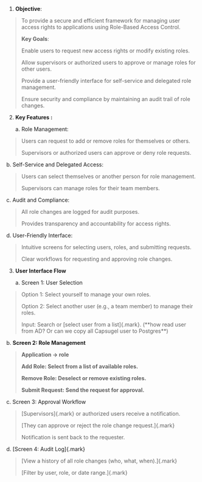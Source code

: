 1.  **Objective**:

> To provide a secure and efficient framework for managing user access
> rights to applications using Role-Based Access Control.
>
> **Key Goals**:
>
> Enable users to request new access rights or modify existing roles.
>
> Allow supervisors or authorized users to approve or manage roles for
> other users.
>
> Provide a user-friendly interface for self-service and delegated role
> management.
>
> Ensure security and compliance by maintaining an audit trail of role
> changes.

2.  **Key Features :**

    a.  Role Management:

> Users can request to add or remove roles for themselves or others.
>
> Supervisors or authorized users can approve or deny role requests.

b.  Self-Service and Delegated Access:

> Users can select themselves or another person for role management.
>
> Supervisors can manage roles for their team members.

c.  Audit and Compliance:

> All role changes are logged for audit purposes.
>
> Provides transparency and accountability for access rights.

d.  User-Friendly Interface:

> Intuitive screens for selecting users, roles, and submitting requests.
>
> Clear workflows for requesting and approving role changes.

3.  **User Interface Flow**

    a.  Screen 1: User Selection

> Option 1: Select yourself to manage your own roles.
>
> Option 2: Select another user (e.g., a team member) to manage their
> roles.
>
> Input: Search or [select user from a list]{.mark}. (\*\*how read user
> from AD? Or can we copy all Capsugel user to Postgres\*\*)

b.  **Screen 2: Role Management**

> **Application -\> role**
>
> **Add Role: Select from a list of available roles.**
>
> **Remove Role: Deselect or remove existing roles.**
>
> **Submit Request: Send the request for approval.**

c.  Screen 3: Approval Workflow

> [Supervisors]{.mark} or authorized users receive a notification.
>
> [They can approve or reject the role change request.]{.mark}
>
> Notification is sent back to the requester.

d.  [Screen 4: Audit Log]{.mark}

> [View a history of all role changes (who, what, when).]{.mark}
>
> [Filter by user, role, or date range.]{.mark}
